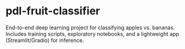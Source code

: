 # pdl-fruit-classifier
End-to-end deep learning project for classifying apples vs. bananas. Includes training scripts, exploratory notebooks, and a lightweight app (Streamlit/Gradio) for inference.
